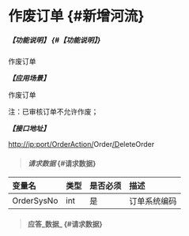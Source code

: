 # 作废订单 {#新增河流}

##### _【功能说明】_ {#【功能说明】}

作废订单

_**【应用场景】**_

作废订单

注：已审核订单不允许作废；

_**【接口地址】**_

[http://ip:port/OrderAction/](http://ip:port/HMAction/River/AddRiver)Order[/D](http://ip:port/HMAction/River/AddRiver)eleteOrder

> #### _请求数据_ {#请求数据}

| 变量名 | 类型 | 是否必须 | 描述 |
| :--- | :--- | :--- | :--- |
| OrderSysNo | int | 是 | 订单系统编码 |

> #### 应答_数据_ {#请求数据}



